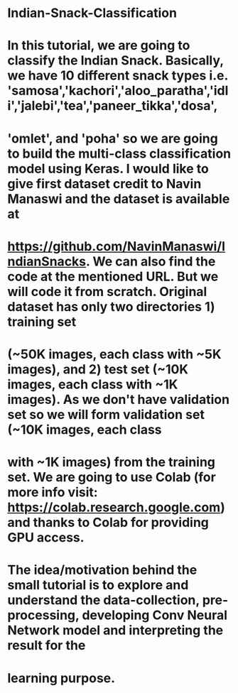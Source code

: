 # Indian-Snack-Classification

# In this tutorial, we are going to classify the Indian Snack. Basically, we have 10 different snack types i.e. 'samosa','kachori','aloo_paratha','idli','jalebi','tea','paneer_tikka','dosa',
# 'omlet', and 'poha' so we are going to build the multi-class classification model using Keras. I would like to give first dataset credit to Navin Manaswi and the dataset is available at
# https://github.com/NavinManaswi/IndianSnacks. We can also find the code at the mentioned URL. But we will code it from scratch. Original dataset has only two directories 1) training set 
# (~50K images, each class with ~5K images), and 2) test set (~10K images, each class with ~1K images). As we don't have validation set so we will form validation set (~10K images, each class 
# with ~1K images) from the training set. We are going to use Colab (for more info visit: https://colab.research.google.com) and thanks to Colab for providing GPU access.

# The idea/motivation behind the small tutorial is to explore and understand the data-collection, pre-processing, developing Conv Neural Network model and interpreting the result for the 
# learning purpose.
